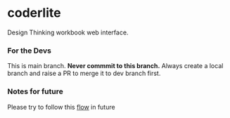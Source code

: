 # coderlite
Design Thinking workbook web interface.

### For the Devs
This is main branch. **Never commmit to this branch.** Always create a local branch and raise a PR to merge it to dev branch first.

### Notes for future
Please try to follow this [flow](https://cutt.ly/LImtgjI) in future